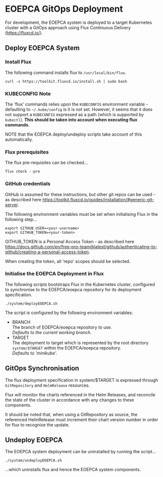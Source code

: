 # EOEPCA GitOps Deployment

For development, the EOEPCA system is deployed to a target Kubernetes cluster with a GitOps approach using Flux Continuous Delivery (https://fluxcd.io/).

## Deploy EOEPCA System

### Install Flux

The following command installs flux to `/usr/local/bin/flux`.

```
curl -s https://toolkit.fluxcd.io/install.sh | sudo bash
```

### KUBECONFIG Note

The 'flux' commands relies upon the `KUBECONFIG` environment variable - defaulting to `~/.kube/config` is it is not set. However, it seems that it does not support a `KUBECONFIG` expressed as a path (which is supported by `kubectl`). **This should be taken into account when executing flux commands.**

NOTE that the EOEPCA deploy/undeploy scripts take account of this automatically.

### Flux prerequisites

The flux pre-requisites can be checked...

```
flux check --pre
```

### GitHub credentials

GitHub is assumed for these instructions, but other git repos can be used - as described here https://toolkit.fluxcd.io/guides/installation/#generic-git-server.

The following environment variables must be set when initialising Flux in the following step...
```
export GITHUB_USER=<your-username>
export GITHUB_TOKEN=<your-token>
```

GITHUB_TOKEN is a Personal Access Token - as described here https://docs.github.com/en/free-pro-team@latest/github/authenticating-to-github/creating-a-personal-access-token.

When creating the token, all 'repo' scopes should be selected.

### Initialise the EOEPCA Deployment in Flux

The following scripts bootstraps Flux in the Kubernetes cluster, configured to synchronise to the EOEPCA/eoepca repository for its deployment specification.

```
./system/deployEOEPCA.sh
```

The script is configured by the following environment variables:
* BRANCH<br>
  The branch of EOEPCA/eoepca repository to use.<br>
  *Defaults to the current working branch.*
* TARGET<br>
  The deployment to target which is represented by the root directory `system/$TARGET` within the EOEPCA/eoepca repository.<br>
  *Defaults to 'minikube'.*

## GitOps Synchronisation

The flux deployment specification in system/$TARGET is expressed through `GitRepository` and `HelmRelease` resources.

Flux will monitor the charts referenced in the Helm Releases, and reconcile the state of the cluster in accordance with any changes to these components.

It should be noted that, when using a GitRepository as source, the referenced HelmRelease must increment their chart version number in order for flux to recognize the update.

## Undeploy EOEPCA

The EOEPCA system deployment can be uninstalled by running the script...
```
./system/undeployEOEPCA.sh
```
...which uninstalls flux and hence the EOEPCA system components.
